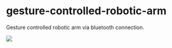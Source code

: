 # gesture-controlled-robotic-arm

Gesture controlled robotic arm via bluetooth connection.

![](https://gifyu.com/image/43UW)
